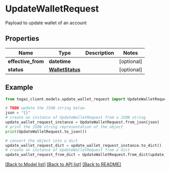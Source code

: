 # UpdateWalletRequest

Payload to update wallet of an account

## Properties

Name | Type | Description | Notes
------------ | ------------- | ------------- | -------------
**effective_from** | **datetime** |  | [optional] 
**status** | [**WalletStatus**](WalletStatus.md) |  | [optional] 

## Example

```python
from togai_client.models.update_wallet_request import UpdateWalletRequest

# TODO update the JSON string below
json = "{}"
# create an instance of UpdateWalletRequest from a JSON string
update_wallet_request_instance = UpdateWalletRequest.from_json(json)
# print the JSON string representation of the object
print(UpdateWalletRequest.to_json())

# convert the object into a dict
update_wallet_request_dict = update_wallet_request_instance.to_dict()
# create an instance of UpdateWalletRequest from a dict
update_wallet_request_from_dict = UpdateWalletRequest.from_dict(update_wallet_request_dict)
```
[[Back to Model list]](../README.md#documentation-for-models) [[Back to API list]](../README.md#documentation-for-api-endpoints) [[Back to README]](../README.md)


